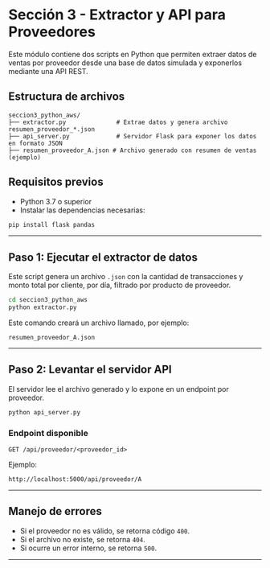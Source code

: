 # Sección 3 - Extractor y API para Proveedores

Este módulo contiene dos scripts en Python que permiten extraer datos de ventas por proveedor desde una base de datos simulada y exponerlos mediante una API REST.

## Estructura de archivos

```
seccion3_python_aws/
├── extractor.py              # Extrae datos y genera archivo resumen_proveedor_*.json
├── api_server.py             # Servidor Flask para exponer los datos en formato JSON
├── resumen_proveedor_A.json # Archivo generado con resumen de ventas (ejemplo)
```

## Requisitos previos

* Python 3.7 o superior
* Instalar las dependencias necesarias:

```bash
pip install flask pandas
```

---

## Paso 1: Ejecutar el extractor de datos

Este script genera un archivo `.json` con la cantidad de transacciones y monto total por cliente, por día, filtrado por producto de proveedor.

```bash
cd seccion3_python_aws
python extractor.py
```

Este comando creará un archivo llamado, por ejemplo:

```
resumen_proveedor_A.json
```

---

## Paso 2: Levantar el servidor API

El servidor lee el archivo generado y lo expone en un endpoint por proveedor.

```bash
python api_server.py
```

### Endpoint disponible

```
GET /api/proveedor/<proveedor_id>
```

Ejemplo:

```
http://localhost:5000/api/proveedor/A
```

---

## Manejo de errores

* Si el proveedor no es válido, se retorna código `400`.
* Si el archivo no existe, se retorna `404`.
* Si ocurre un error interno, se retorna `500`.

---